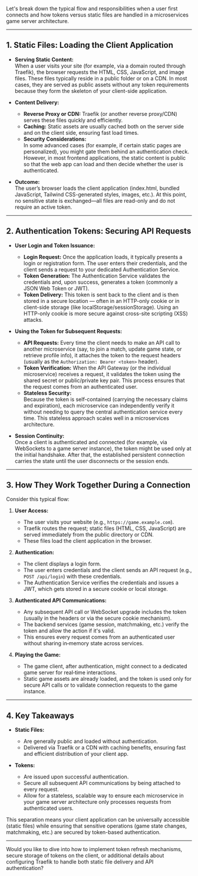 Let's break down the typical flow and responsibilities when a user first connects and how tokens versus static files are handled in a microservices game server architecture.

---

## 1. **Static Files: Loading the Client Application**

- **Serving Static Content:**  
  When a user visits your site (for example, via a domain routed through Traefik), the browser requests the HTML, CSS, JavaScript, and image files. These files typically reside in a public folder or on a CDN. In most cases, they are served as public assets without any token requirements because they form the skeleton of your client-side application.

- **Content Delivery:**  
  - **Reverse Proxy or CDN:** Traefik (or another reverse proxy/CDN) serves these files quickly and efficiently.  
  - **Caching:** Static assets are usually cached both on the server side and on the client side, ensuring fast load times.
  - **Security Considerations:**  
    In some advanced cases (for example, if certain static pages are personalized), you might gate them behind an authentication check. However, in most frontend applications, the static content is public so that the web app can load and then decide whether the user is authenticated.

- **Outcome:**  
  The user’s browser loads the client application (index.html, bundled JavaScript, Tailwind CSS-generated styles, images, etc.). At this point, no sensitive state is exchanged—all files are read-only and do not require an active token.

---

## 2. **Authentication Tokens: Securing API Requests**

- **User Login and Token Issuance:**  
  - **Login Request:** Once the application loads, it typically presents a login or registration form. The user enters their credentials, and the client sends a request to your dedicated Authentication Service.  
  - **Token Generation:** The Authentication Service validates the credentials and, upon success, generates a token (commonly a JSON Web Token or JWT).  
  - **Token Delivery:** This token is sent back to the client and is then stored in a secure location — often in an HTTP-only cookie or in client-side storage (like localStorage/sessionStorage). Using an HTTP-only cookie is more secure against cross-site scripting (XSS) attacks.

- **Using the Token for Subsequent Requests:**  
  - **API Requests:** Every time the client needs to make an API call to another microservice (say, to join a match, update game state, or retrieve profile info), it attaches the token to the request headers (usually as the `Authorization: Bearer <token>` header).
  - **Token Verification:** When the API Gateway (or the individual microservice) receives a request, it validates the token using the shared secret or public/private key pair. This process ensures that the request comes from an authenticated user.
  - **Stateless Security:**  
    Because the token is self-contained (carrying the necessary claims and expiration), each microservice can independently verify it without needing to query the central authentication service every time. This stateless approach scales well in a microservices architecture.

- **Session Continuity:**  
  Once a client is authenticated and connected (for example, via WebSockets to a game server instance), the token might be used only at the initial handshake. After that, the established persistent connection carries the state until the user disconnects or the session ends.

---

## 3. **How They Work Together During a Connection**

Consider this typical flow:

1. **User Access:**
   - The user visits your website (e.g., `https://game.example.com`).
   - Traefik routes the request; static files (HTML, CSS, JavaScript) are served immediately from the public directory or CDN.  
   - These files load the client application in the browser.

2. **Authentication:**
   - The client displays a login form.  
   - The user enters credentials and the client sends an API request (e.g., `POST /api/login`) with these credentials.  
   - The Authentication Service verifies the credentials and issues a JWT, which gets stored in a secure cookie or local storage.

3. **Authenticated API Communications:**
   - Any subsequent API call or WebSocket upgrade includes the token (usually in the headers or via the secure cookie mechanism).  
   - The backend services (game session, matchmaking, etc.) verify the token and allow the action if it's valid.
   - This ensures every request comes from an authenticated user without sharing in‑memory state across services.

4. **Playing the Game:**
   - The game client, after authentication, might connect to a dedicated game server for real‑time interactions.
   - Static game assets are already loaded, and the token is used only for secure API calls or to validate connection requests to the game instance.

---

## 4. **Key Takeaways**

- **Static Files:**  
  - Are generally public and loaded without authentication.
  - Delivered via Traefik or a CDN with caching benefits, ensuring fast and efficient distribution of your client app.
  
- **Tokens:**  
  - Are issued upon successful authentication.
  - Secure all subsequent API communications by being attached to every request.
  - Allow for a stateless, scalable way to ensure each microservice in your game server architecture only processes requests from authenticated users.

This separation means your client application can be universally accessible (static files) while ensuring that sensitive operations (game state changes, matchmaking, etc.) are secured by token-based authentication.

---

Would you like to dive into how to implement token refresh mechanisms, secure storage of tokens on the client, or additional details about configuring Traefik to handle both static file delivery and API authentication?